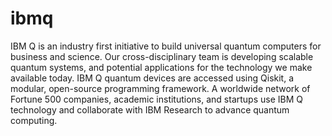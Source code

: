 # ibmq 
IBM Q is an industry first initiative to build universal quantum computers for business and science. Our cross-disciplinary team is developing scalable quantum systems, and potential applications for the technology we make available today. IBM Q quantum devices are accessed using Qiskit, a modular, open-source programming framework. A worldwide network of Fortune 500 companies, academic institutions, and startups use IBM Q technology and collaborate with IBM Research to advance quantum computing.
